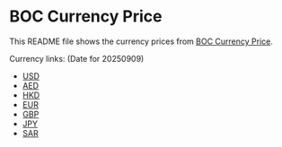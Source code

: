 # BOC Currency Price

This README file shows the currency prices from [BOC Currency Price](https://www.boc.cn/sourcedb/whpj/).

Currency links: (Date for 20250909)

- [USD](https://bocurrencyprice.techina.science/BOC_CURRENCY_PRICE/USD/20250909.json)
- [AED](https://bocurrencyprice.techina.science/BOC_CURRENCY_PRICE/AED/20250909.json)
- [HKD](https://bocurrencyprice.techina.science/BOC_CURRENCY_PRICE/HKD/20250909.json)
- [EUR](https://bocurrencyprice.techina.science/BOC_CURRENCY_PRICE/EUR/20250909.json)
- [GBP](https://bocurrencyprice.techina.science/BOC_CURRENCY_PRICE/GBP/20250909.json)
- [JPY](https://bocurrencyprice.techina.science/BOC_CURRENCY_PRICE/JPY/20250909.json)
- [SAR](https://bocurrencyprice.techina.science/BOC_CURRENCY_PRICE/SAR/20250909.json)
